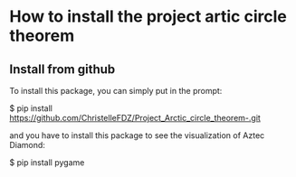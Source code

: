 # How to install the project artic circle theorem

## Install from github
To install this package, you can simply put in the prompt:

$ pip install https://github.com/ChristelleFDZ/Project_Arctic_circle_theorem-.git 

and you have to install this package to see the visualization of Aztec Diamond:

$ pip install pygame


